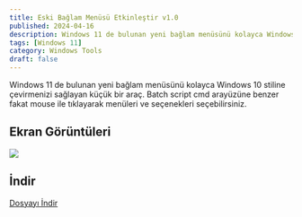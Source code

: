 ```yaml
---
title: Eski Bağlam Menüsü Etkinleştir v1.0
published: 2024-04-16
description: Windows 11 de bulunan yeni bağlam menüsünü kolayca Windows 10 stiline çevirmenizi sağlayan küçük bir araç.
tags: [Windows 11]
category: Windows Tools
draft: false
---
```


Windows 11 de bulunan yeni bağlam menüsünü kolayca Windows 10 stiline çevirmenizi sağlayan küçük bir araç.
Batch script cmd arayüzüne benzer fakat mouse ile tıklayarak menüleri ve seçenekleri seçebilirsiniz.

## Ekran Görüntüleri

![](https://imgtr.ee/images/2024/04/16/aa8d14f78b46abd4dd0584459a1148d5.png)

## İndir

[Dosyayı İndir](https://pixeldrain.com/u/5Kicuyuh)